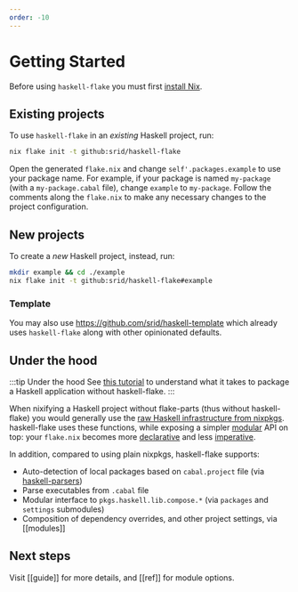 ```yaml
---
order: -10
---
```


# Getting Started

Before using `haskell-flake` you must first [install Nix](https://flakular.in/install).

## Existing projects

To use `haskell-flake` in an *existing* Haskell project, run:

```bash
nix flake init -t github:srid/haskell-flake
```

Open the generated `flake.nix` and change `self'.packages.example` to use your package name. For example, if your package is named `my-package` (with a `my-package.cabal` file), change `example` to `my-package`. Follow the comments along the `flake.nix` to make any necessary changes to the project configuration.

## New projects

To create a *new* Haskell project, instead, run:

```bash
mkdir example && cd ./example
nix flake init -t github:srid/haskell-flake#example
```

### Template

You may also use https://github.com/srid/haskell-template which already uses `haskell-flake` along with other opinionated defaults.

## Under the hood

:::tip Under the hood
See [this tutorial](https://nixos.asia/en/nixify-haskell-nixpkgs) to understand what it takes to package a Haskell application without haskell-flake.
:::

When nixifying a Haskell project without flake-parts (thus without haskell-flake) you would generally use the [raw Haskell infrastructure from nixpkgs](https://nixos.asia/en/nixify-haskell-nixpkgs). haskell-flake uses these functions, while exposing a simpler [modular](https://flake.parts) API on top: your `flake.nix` becomes more [declarative](https://github.com/srid/haskell-template/blob/304fb5a1adfb25c7691febc15911b588a364a5f7/flake.nix#L27-L39) and less [imperative](https://github.com/srid/haskell-template/blob/3fc6858830ecee3d2fe1dfe9a8bfa2047cf561ac/flake.nix#L20-L79).

In addition, compared to using plain nixpkgs, haskell-flake supports:

- Auto-detection of local packages based on `cabal.project` file (via [haskell-parsers](https://github.com/srid/haskell-flake/tree/master/nix/haskell-parsers))
- Parse executables from `.cabal` file
- Modular interface to `pkgs.haskell.lib.compose.*` (via `packages` and `settings` submodules)
- Composition of dependency overrides, and other project settings, via [[modules]]

## Next steps

Visit [[guide]] for more details, and [[ref]] for module options.
